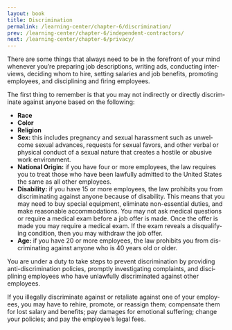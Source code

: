 ```yaml
---
layout: book
title: Discrimination
permalink: /learning-center/chapter-6/discrimination/
prev: /learning-center/chapter-6/independent-contractors/
next: /learning-center/chapter-6/privacy/
---
```


There are some things that always need to be in the fore­front of your mind when­ever you’re prepar­ing job descrip­tions, writ­ing ads, con­duct­ing inter­views, decid­ing whom to hire, set­ting salaries and job ben­e­fits, pro­mot­ing employ­ees, and dis­ci­plin­ing and fir­ing employees.

The first thing to remem­ber is that you may not indi­rectly or directly dis­crim­i­nate against any­one based on the following:

<ul><li><strong>Race</strong></li>
<li><strong>Color</strong></li>
<li><strong>Reli­gion</strong></li>
<li><strong>Sex:</strong> this includes preg­nancy and sex­ual harass­ment such as unwel­come sex­ual advances, requests for sex­ual favors, and other ver­bal or phys­i­cal con­duct of a sex­ual nature that cre­ates a hos­tile or abu­sive work environment.</li>
<li><strong>National Ori­gin:</strong> if you have four or more employ­ees, the law requires you to treat those who have been law­fully admit­ted to the United States the same as all other employees.</li>
<li><strong>Dis­abil­ity:</strong> if you have 15 or more employ­ees, the law pro­hibits you from dis­crim­i­nat­ing against any­one because of dis­abil­ity. This means that you may need to buy spe­cial equip­ment, elim­i­nate non-essential duties, and make rea­son­able accom­mo­da­tions. You may not ask med­ical ques­tions or require a med­ical exam before a job offer is made. Once the offer is made you may require a med­ical exam. If the exam reveals a dis­qual­i­fy­ing con­di­tion, then you may with­draw the job offer.</li>
<li><strong>Age:</strong> if you have 20 or more employ­ees, the law pro­hibits you from dis­crim­i­nat­ing against any­one who is 40 years old or older.</li></ul>

You are under a duty to take steps to pre­vent dis­crim­i­na­tion by pro­vid­ing anti-discrimination poli­cies, promptly inves­ti­gat­ing com­plaints, and dis­ci­plin­ing employ­ees who have unlaw­fully dis­crim­i­nated against other employees.

If you ille­gally dis­crim­i­nate against or retal­i­ate against one of your employ­ees, you may have to rehire, pro­mote, or reas­sign them; com­pen­sate them for lost salary and ben­e­fits; pay dam­ages for emo­tional suf­fer­ing; change your poli­cies; and pay the employee’s legal fees.

